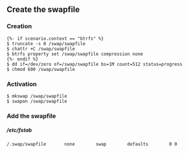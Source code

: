 ## Create the swapfile

### Creation

```
{%- if scenario.context == "btrfs" %}
$ truncate -s 0 /swap/swapfile
$ chattr +C /swap/swapfile
$ btrfs property set /swap/swapfile compression none
{%- endif %}
$ dd if=/dev/zero of=/swap/swapfile bs=1M count=512 status=progress
$ chmod 600 /swap/swapfile
```

### Activation

```
$ mkswap /swap/swapfile
$ swapon /swap/swapfile
```

### Add the swapfile

##### /etc/fstab
```
/.swap/swapfile       none        swap        defaults        0 0
```
